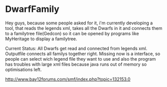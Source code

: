 DwarfFamily
===========

Hey guys, because some people asked for it, i'm currently developing a tool, that reads the legends xml, takes all the Dwarfs in it and connects them to a familytree file(Gedcon) so it can be opened by programs like MyHeritage to display a familytree.

Current Status: All Dwarfs get read and connected from legends xml. Outputfile connects all familys together right. Missing now is a interface, so people can select wich legend file they want to use and also the program has troubles with large xml files because java runs out of memory so optimisations left.

http://www.bay12forums.com/smf/index.php?topic=132153.0
